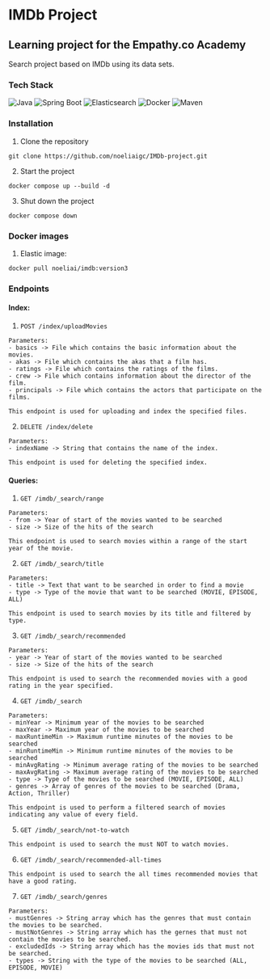 # IMDb Project

## Learning project for the Empathy.co Academy

Search project based on IMDb using its data sets.


### Tech Stack

<div align="left">
<img src="https://img.shields.io/badge/Java%20-%234cd137" alt="Java">
<img src="https://img.shields.io/badge/Spring Boot%20-%23e74c3c" alt="Spring Boot">
<img src="https://img.shields.io/badge/Elasticsearch%20-%239b59b6" alt="Elasticsearch">
<img src="https://img.shields.io/badge/Docker%20-%231c93e4" alt="Docker">
<img src="https://img.shields.io/badge/Maven%20-%e5923b" alt="Maven">
</div>


### Installation 

  1. Clone the repository
  ```
  git clone https://github.com/noeliaigc/IMDb-project.git
  ```
  
  2. Start the project
  ```
  docker compose up --build -d
  ```
  
  3. Shut down the project
   ```
  docker compose down
  ```
 
### Docker images
  
  1. Elastic image:
  ```
  docker pull noeliai/imdb:version3
  ```

### Endpoints

  #### Index:
  
  1. `POST /index/uploadMovies`
  
    Parameters:
    - basics -> File which contains the basic information about the movies.
    - akas -> File which contains the akas that a film has.
    - ratings -> File which contains the ratings of the films.
    - crew -> File which contains information about the director of the film.
    - principals -> File which contains the actors that participate on the films.
    
    This endpoint is used for uploading and index the specified files.
    
  2. `DELETE /index/delete`
  
    Parameters:
    - indexName -> String that contains the name of the index.
    
    This endpoint is used for deleting the specified index.
  
  
  
  #### Queries:
  
  1. `GET /imdb/_search/range`
  
    Parameters:
    - from -> Year of start of the movies wanted to be searched
    - size -> Size of the hits of the search
    
    This endpoint is used to search movies within a range of the start year of the movie.
    
  2. `GET /imdb/_search/title`
  
    Parameters:
    - title -> Text that want to be searched in order to find a movie
    - type -> Type of the movie that want to be searched (MOVIE, EPISODE, ALL)
    
    This endpoint is used to search movies by its title and filtered by type.
    
  3. `GET /imdb/_search/recommended`
  
    Parameters:
    - year -> Year of start of the movies wanted to be searched
    - size -> Size of the hits of the search
    
    This endpoint is used to search the recommended movies with a good rating in the year specified.
    
  4. `GET /imdb/_search`
  
    Parameters:
    - minYear -> Minimum year of the movies to be searched
    - maxYear -> Maximum year of the movies to be searched
    - maxRuntimeMin -> Maximum runtime minutes of the movies to be searched
    - minRuntimeMin -> Minimum runtime minutes of the movies to be searched
    - minAvgRating -> Minimum average rating of the movies to be searched
    - maxAvgRating -> Maximum average rating of the movies to be searched
    - type -> Type of the movies to be searched (MOVIE, EPISODE, ALL)
    - genres -> Array of genres of the movies to be searched (Drama, Action, Thriller)
    
    This endpoint is used to perform a filtered search of movies indicating any value of every field.
    
  5. `GET /imdb/_search/not-to-watch`
  
    This endpoint is used to search the must NOT to watch movies.
    
  6. `GET /imdb/_search/recommended-all-times`
  
    This endpoint is used to search the all times recommended movies that have a good rating.

  7. `GET /imdb/_search/genres`
  
    Parameters:
    - mustGenres -> String array which has the genres that must contain the movies to be searched.
    - mustNotGenres -> String array which has the gernes that must not contain the movies to be searched.
    - excludedIds -> String array which has the movies ids that must not be searched.
    - types -> String with the type of the movies to be searched (ALL, EPISODE, MOVIE)
